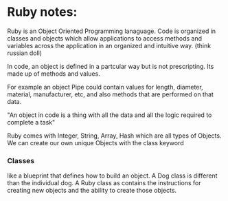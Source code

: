 # Ruby notes:

Ruby is an Object Oriented Programming lanaguage. Code is organized in classes and objects which allow applications to access methods and variables across the application in an organized and intuitive way. (think russian doll)

In code, an object is defined in a partcular way but is not prescripting. Its made up of methods and values.

For example an object Pipe could contain values for length, diameter, material, manufacturer, etc, and also methods that are performed on that data.

"An object in code is a thing with all the data and all the logic required to complete a task"

Ruby comes with Integer, String, Array, Hash which are all types of Objects. We can create our own unique Objects with the class keyword

### Classes
like a blueprint that defines how to build an object. A Dog class is different than the individual dog.
A Ruby class as contains the instructions for creating new objects and the ability to create those objects.